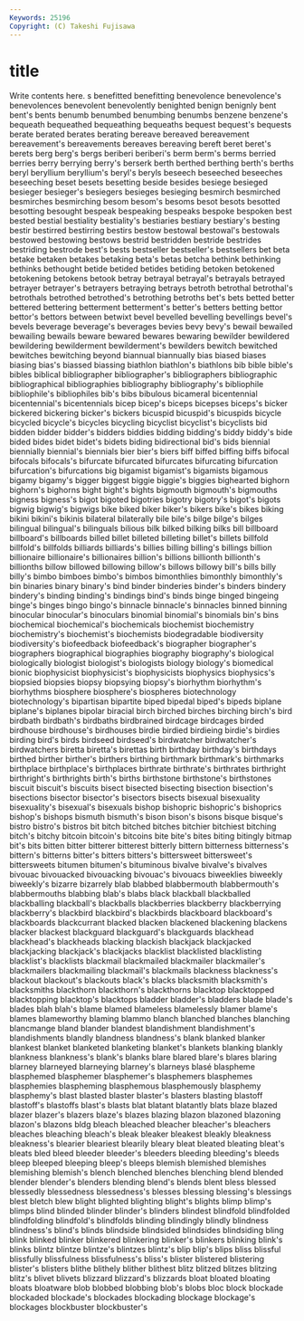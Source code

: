```yaml
---
Keywords: 25196 
Copyright: (C) Takeshi Fujisawa
---
```


# title

Write contents here.
s benefitted benefitting benevolence
benevolence's benevolences benevolent benevolently benighted benign benignly bent bent's bents
benumb benumbed benumbing benumbs benzene benzene's bequeath bequeathed bequeathing bequeaths
bequest bequest's bequests berate berated berates berating bereave bereaved bereavement
bereavement's bereavements bereaves bereaving bereft beret beret's berets berg berg's
bergs beriberi beriberi's berm berm's berms berried berries berry berrying
berry's berserk berth berthed berthing berth's berths beryl beryllium beryllium's
beryl's beryls beseech beseeched beseeches beseeching beset besets besetting beside
besides besiege besieged besieger besieger's besiegers besieges besieging besmirch besmirched
besmirches besmirching besom besom's besoms besot besots besotted besotting besought
bespeak bespeaking bespeaks bespoke bespoken best bested bestial bestiality bestiality's
bestiaries bestiary bestiary's besting bestir bestirred bestirring bestirs bestow bestowal
bestowal's bestowals bestowed bestowing bestows bestrid bestridden bestride bestrides bestriding
bestrode best's bests bestseller bestseller's bestsellers bet beta betake betaken
betakes betaking beta's betas betcha bethink bethinking bethinks bethought betide
betided betides betiding betoken betokened betokening betokens betook betray betrayal
betrayal's betrayals betrayed betrayer betrayer's betrayers betraying betrays betroth betrothal
betrothal's betrothals betrothed betrothed's betrothing betroths bet's bets betted better
bettered bettering betterment betterment's better's betters betting bettor bettor's bettors
between betwixt bevel bevelled bevelling bevellings bevel's bevels beverage beverage's
beverages bevies bevy bevy's bewail bewailed bewailing bewails beware bewared
bewares bewaring bewilder bewildered bewildering bewilderment bewilderment's bewilders bewitch bewitched
bewitches bewitching beyond biannual biannually bias biased biases biasing bias's
biassed biassing biathlon biathlon's biathlons bib bible bible's bibles biblical
bibliographer bibliographer's bibliographers bibliographic bibliographical bibliographies bibliography bibliography's bibliophile bibliophile's
bibliophiles bib's bibs bibulous bicameral bicentennial bicentennial's bicentennials bicep bicep's
biceps bicepses biceps's bicker bickered bickering bicker's bickers bicuspid bicuspid's
bicuspids bicycle bicycled bicycle's bicycles bicycling bicyclist bicyclist's bicyclists bid
bidden bidder bidder's bidders biddies bidding bidding's biddy biddy's bide
bided bides bidet bidet's bidets biding bidirectional bid's bids biennial
biennially biennial's biennials bier bier's biers biff biffed biffing biffs
bifocal bifocals bifocals's bifurcate bifurcated bifurcates bifurcating bifurcation bifurcation's bifurcations
big bigamist bigamist's bigamists bigamous bigamy bigamy's bigger biggest biggie
biggie's biggies bighearted bighorn bighorn's bighorns bight bight's bights bigmouth
bigmouth's bigmouths bigness bigness's bigot bigoted bigotries bigotry bigotry's bigot's
bigots bigwig bigwig's bigwigs bike biked biker biker's bikers bike's
bikes biking bikini bikini's bikinis bilateral bilaterally bile bile's bilge
bilge's bilges bilingual bilingual's bilinguals bilious bilk bilked bilking bilks
bill billboard billboard's billboards billed billet billeted billeting billet's billets
billfold billfold's billfolds billiards billiards's billies billing billing's billings billion
billionaire billionaire's billionaires billion's billions billionth billionth's billionths billow billowed
billowing billow's billows billowy bill's bills billy billy's bimbo bimboes
bimbo's bimbos bimonthlies bimonthly bimonthly's bin binaries binary binary's bind
binder binderies binder's binders bindery bindery's binding binding's bindings bind's
binds binge binged bingeing binge's binges bingo bingo's binnacle binnacle's
binnacles binned binning binocular binocular's binoculars binomial binomial's binomials bin's
bins biochemical biochemical's biochemicals biochemist biochemistry biochemistry's biochemist's biochemists biodegradable
biodiversity biodiversity's biofeedback biofeedback's biographer biographer's biographers biographical biographies biography
biography's biological biologically biologist biologist's biologists biology biology's biomedical bionic
biophysicist biophysicist's biophysicists biophysics biophysics's biopsied biopsies biopsy biopsying biopsy's
biorhythm biorhythm's biorhythms biosphere biosphere's biospheres biotechnology biotechnology's bipartisan bipartite
biped bipedal biped's bipeds biplane biplane's biplanes bipolar biracial birch
birched birches birching birch's bird birdbath birdbath's birdbaths birdbrained birdcage
birdcages birded birdhouse birdhouse's birdhouses birdie birdied birdieing birdie's birdies
birding bird's birds birdseed birdseed's birdwatcher birdwatcher's birdwatchers biretta biretta's
birettas birth birthday birthday's birthdays birthed birther birther's birthers birthing
birthmark birthmark's birthmarks birthplace birthplace's birthplaces birthrate birthrate's birthrates birthright
birthright's birthrights birth's births birthstone birthstone's birthstones biscuit biscuit's biscuits
bisect bisected bisecting bisection bisection's bisections bisector bisector's bisectors bisects
bisexual bisexuality bisexuality's bisexual's bisexuals bishop bishopric bishopric's bishoprics bishop's
bishops bismuth bismuth's bison bison's bisons bisque bisque's bistro bistro's
bistros bit bitch bitched bitches bitchier bitchiest bitching bitch's bitchy
bitcoin bitcoin's bitcoins bite bite's bites biting bitingly bitmap bit's
bits bitten bitter bitterer bitterest bitterly bittern bitterness bitterness's bittern's
bitterns bitter's bitters bitters's bittersweet bittersweet's bittersweets bitumen bitumen's bituminous
bivalve bivalve's bivalves bivouac bivouacked bivouacking bivouac's bivouacs biweeklies biweekly
biweekly's bizarre bizarrely blab blabbed blabbermouth blabbermouth's blabbermouths blabbing blab's
blabs black blackball blackballed blackballing blackball's blackballs blackberries blackberry blackberrying
blackberry's blackbird blackbird's blackbirds blackboard blackboard's blackboards blackcurrant blacked blacken
blackened blackening blackens blacker blackest blackguard blackguard's blackguards blackhead blackhead's
blackheads blacking blackish blackjack blackjacked blackjacking blackjack's blackjacks blacklist blacklisted
blacklisting blacklist's blacklists blackmail blackmailed blackmailer blackmailer's blackmailers blackmailing blackmail's
blackmails blackness blackness's blackout blackout's blackouts black's blacks blacksmith blacksmith's
blacksmiths blackthorn blackthorn's blackthorns blacktop blacktopped blacktopping blacktop's blacktops bladder
bladder's bladders blade blade's blades blah blah's blame blamed blameless
blamelessly blamer blame's blames blameworthy blaming blammo blanch blanched blanches
blanching blancmange bland blander blandest blandishment blandishment's blandishments blandly blandness
blandness's blank blanked blanker blankest blanket blanketed blanketing blanket's blankets
blanking blankly blankness blankness's blank's blanks blare blared blare's blares
blaring blarney blarneyed blarneying blarney's blarneys blasé blaspheme blasphemed blasphemer
blasphemer's blasphemers blasphemes blasphemies blaspheming blasphemous blasphemously blasphemy blasphemy's blast
blasted blaster blaster's blasters blasting blastoff blastoff's blastoffs blast's blasts
blat blatant blatantly blats blaze blazed blazer blazer's blazers blaze's
blazes blazing blazon blazoned blazoning blazon's blazons bldg bleach bleached
bleacher bleacher's bleachers bleaches bleaching bleach's bleak bleaker bleakest bleakly
bleakness bleakness's blearier bleariest blearily bleary bleat bleated bleating bleat's
bleats bled bleed bleeder bleeder's bleeders bleeding bleeding's bleeds bleep
bleeped bleeping bleep's bleeps blemish blemished blemishes blemishing blemish's blench
blenched blenches blenching blend blended blender blender's blenders blending blend's
blends blent bless blessed blessedly blessedness blessedness's blesses blessing blessing's
blessings blest bletch blew blight blighted blighting blight's blights blimp
blimp's blimps blind blinded blinder blinder's blinders blindest blindfold blindfolded
blindfolding blindfold's blindfolds blinding blindingly blindly blindness blindness's blind's blinds
blindside blindsided blindsides blindsiding bling blink blinked blinker blinkered blinkering
blinker's blinkers blinking blink's blinks blintz blintze blintze's blintzes blintz's
blip blip's blips bliss blissful blissfully blissfulness blissfulness's bliss's blister
blistered blistering blister's blisters blithe blithely blither blithest blitz blitzed
blitzes blitzing blitz's blivet blivets blizzard blizzard's blizzards bloat bloated
bloating bloats bloatware blob blobbed blobbing blob's blobs bloc block
blockade blockaded blockade's blockades blockading blockage blockage's blockages blockbuster blockbuster's
